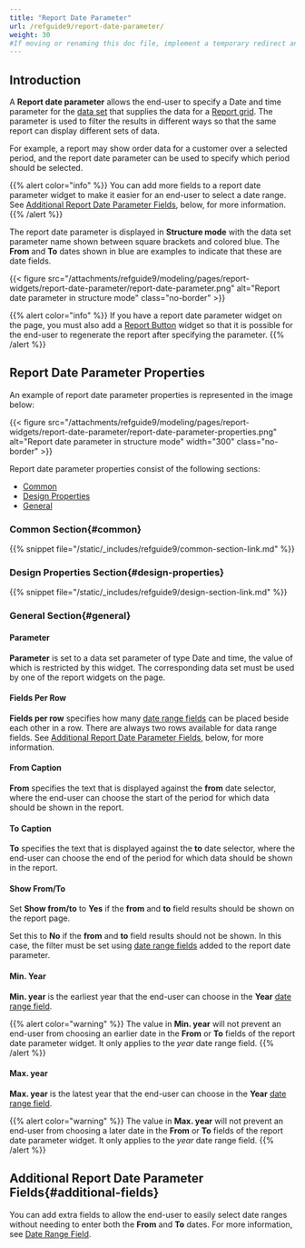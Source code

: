 ```yaml
---
title: "Report Date Parameter"
url: /refguide9/report-date-parameter/
weight: 30
#If moving or renaming this doc file, implement a temporary redirect and let the respective team know they should update the URL in the product. See Mapping to Products for more details.
---
```


## Introduction

A **Report date parameter** allows the end-user to specify a Date and time parameter for the [data set](/refguide9/data-sets/) that supplies the data for a [Report grid](/refguide9/report-grid/). The parameter is used to filter the results in different ways so that the same report can display different sets of data.

For example, a report may show order data for a customer over a selected period, and the report date parameter can be used to specify which period should be selected.

{{% alert color="info" %}}
You can add more fields to a report date parameter widget to make it easier for an end-user to select a date range. See [Additional Report Date Parameter Fields](#additional-fields), below, for more information.
{{% /alert %}}

The report date parameter is displayed in **Structure mode** with the data set parameter name shown between square brackets and colored blue. The **From** and **To** dates shown in blue are examples to indicate that these are date fields.

{{< figure src="/attachments/refguide9/modeling/pages/report-widgets/report-date-parameter/report-date-parameter.png" alt="Report date parameter in structure mode" class="no-border" >}}

{{% alert color="info" %}}
If you have a report date parameter widget on the page, you must also add a [Report Button](/refguide9/report-button/) widget so that it is possible for the end-user to regenerate the report after specifying the parameter.
{{% /alert %}}

## Report Date Parameter Properties

An example of report date parameter properties is represented in the image below:

{{< figure src="/attachments/refguide9/modeling/pages/report-widgets/report-date-parameter/report-date-parameter-properties.png" alt="Report date parameter in structure mode"   width="300"  class="no-border" >}}

Report date parameter properties consist of the following sections:

* [Common](#common)
* [Design Properties](#design-properties)
* [General](#general)

### Common Section{#common}

{{% snippet file="/static/_includes/refguide9/common-section-link.md" %}}

### Design Properties Section{#design-properties}

{{% snippet file="/static/_includes/refguide9/design-section-link.md" %}}

### General Section{#general}

#### Parameter

**Parameter** is set to a data set parameter of type Date and time, the value of which is restricted by this widget. The corresponding data set must be used by one of the report widgets on the page.

#### Fields Per Row

**Fields per row** specifies how many [date range fields](/refguide9/date-range-field/) can be placed beside each other in a row. There are always two rows available for data range fields. See [Additional Report Date Parameter Fields](#additional-fields), below, for more information.

#### From Caption

**From** specifies the text that is displayed against the **from** date selector, where the end-user can choose the start of the period for which data should be shown in the report.

#### To Caption

**To** specifies the text that is displayed against the **to** date selector, where the end-user can choose the end of the period for which data should be shown in the report.

#### Show From/To

Set **Show from/to** to **Yes** if the **from** and **to** field results should be shown on the report page.

Set this to **No** if the **from** and **to** field results should not be shown. In this case, the filter must be set using [date range fields](/refguide9/date-range-field/) added to the report date parameter.

#### Min. Year

**Min. year** is the earliest year that the end-user can choose in the **Year** [date range field](/refguide9/date-range-field/).

{{% alert color="warning" %}}
The value in **Min. year** will not prevent an end-user from choosing an earlier date in the **From** or **To** fields of the report date parameter widget. It only applies to the *year* date range field.
{{% /alert %}}

#### Max. year

**Max. year** is the latest year that the end-user can choose in the **Year** [date range field](/refguide9/date-range-field/).

{{% alert color="warning" %}}
The value in **Max. year** will not prevent an end-user from choosing a later date in the **From** or **To** fields of the report date parameter widget. It only applies to the *year* date range field.
{{% /alert %}}

## Additional Report Date Parameter Fields{#additional-fields}

You can add extra fields to allow the end-user to easily select date ranges without needing to enter both the **From** and **To** dates. For more information, see [Date Range Field](/refguide9/date-range-field/).

